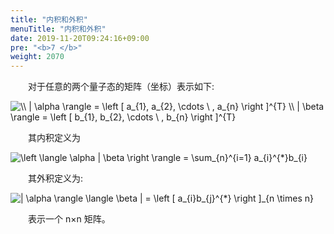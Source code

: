 ```yaml
---
title: "内积和外积"
menuTitle: "内积和外积"
date: 2019-11-20T09:24:16+09:00
pre: "<b>7 </b>"
weight: 2070
---
```


&emsp;&emsp;对于任意的两个量子态的矩阵（坐标）表示如下:

<img src="https://latex.codecogs.com/gif.latex?\inline&space;\dpi{100}&space;\\&space;|&space;\alpha&space;\rangle&space;=&space;\left&space;[&space;a_{1},&space;a_{2},&space;\cdots&space;\&space;,&space;a_{n}&space;\right&space;]^{T}&space;\\&space;|&space;\beta&space;\rangle&space;=&space;\left&space;[&space;b_{1},&space;b_{2},&space;\cdots&space;\&space;,&space;b_{n}&space;\right&space;]^{T}" title="\\ | \alpha \rangle = \left [ a_{1}, a_{2}, \cdots \ , a_{n} \right ]^{T} \\ | \beta \rangle = \left [ b_{1}, b_{2}, \cdots \ , b_{n} \right ]^{T}" />

&emsp;&emsp;其内积定义为

<img src="https://latex.codecogs.com/gif.latex?\inline&space;\dpi{100}&space;\left&space;\langle&space;\alpha&space;|&space;\beta&space;\right&space;\rangle&space;=&space;\sum_{n}^{i=1}&space;a_{i}^{*}b_{i}" title="\left \langle \alpha | \beta \right \rangle = \sum_{n}^{i=1} a_{i}^{*}b_{i}" />

&emsp;&emsp;其外积定义为:

<img src="https://latex.codecogs.com/gif.latex?\inline&space;\dpi{100}&space;|&space;\alpha&space;\rangle&space;\langle&space;\beta&space;|&space;=&space;\left&space;[&space;a_{i}b_{j}^{*}&space;\right&space;]_{n&space;\times&space;n}" title="| \alpha \rangle \langle \beta | = \left [ a_{i}b_{j}^{*} \right ]_{n \times n}" />

&emsp;&emsp;表示一个 n×n 矩阵。